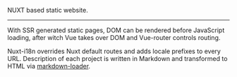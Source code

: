 NUXT based static website.

<hr class="read-more" />

With SSR generated static pages, DOM can be rendered before JavaScript loading, after witch Vue takes over DOM and Vue-router controls routing.

Nuxt-i18n overrides Nuxt default routes and adds locale prefixes to every URL. Description of each project is written in Markdown and transformed to HTML via [markdown-loader](https://github.com/peerigon/markdown-loader).
